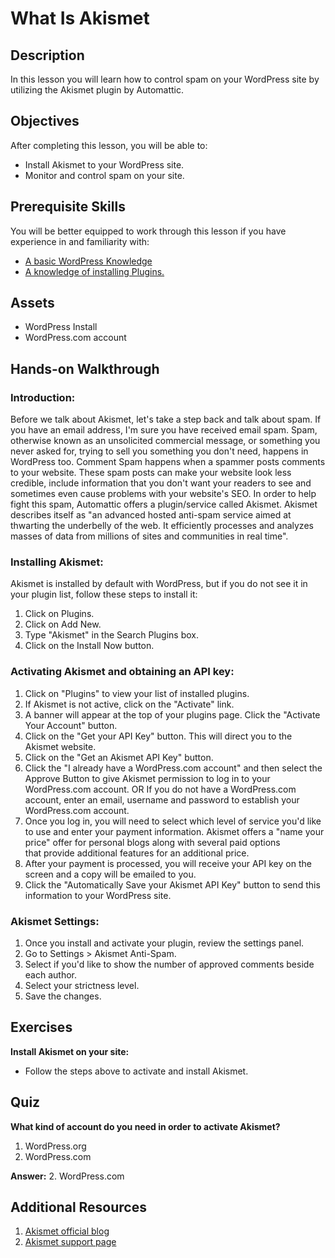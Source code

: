 # What Is Akismet

## Description

In this lesson you will learn how to control spam on your WordPress site by utilizing the Akismet plugin by Automattic.

## Objectives

After completing this lesson, you will be able to:

*   Install Akismet to your WordPress site.
*   Monitor and control spam on your site.

## Prerequisite Skills

You will be better equipped to work through this lesson if you have experience in and familiarity with:

*   [A basic WordPress Knowledge](https://make.wordpress.org/training/handbook/user-lessons/basic-wordpress-concepts/)
*   [A knowledge of installing Plugins.](https://make.wordpress.org/training/handbook/lesson-plans/user-lessons/choosing-and-installing-plugins/)

## Assets

*   WordPress Install
*   WordPress.com account

## Hands-on Walkthrough

### Introduction:

Before we talk about Akismet, let's take a step back and talk about spam. If you have an email address, I'm sure you have received email spam. Spam, otherwise known as an unsolicited commercial message, or something you never asked for, trying to sell you something you don't need, happens in WordPress too. Comment Spam happens when a spammer posts comments to your website. These spam posts can make your website look less credible, include information that you don't want your readers to see and sometimes even cause problems with your website's SEO. In order to help fight this spam, Automattic offers a plugin/service called Akismet. Akismet describes itself as "an advanced hosted anti-spam service aimed at thwarting the underbelly of the web. It efficiently processes and analyzes masses of data from millions of sites and communities in real time".

### Installing Akismet:

Akismet is installed by default with WordPress, but if you do not see it in your plugin list, follow these steps to install it:

1.  Click on Plugins.
2.  Click on Add New.
3.  Type "Akismet" in the Search Plugins box.
4.  Click on the Install Now button.

### Activating Akismet and obtaining an API key:

1.  Click on "Plugins" to view your list of installed plugins.
2.  If Akismet is not active, click on the "Activate" link.
3.  A banner will appear at the top of your plugins page. Click the "Activate Your Account" button.
4.  Click on the "Get your API Key" button. This will direct you to the Akismet website.
5.  Click on the "Get an Akismet API Key" button.
6.  Click the "I already have a WordPress.com account" and then select the Approve Button to give Akismet permission to log in to your WordPress.com account. OR If you do not have a WordPress.com account, enter an email, username and password to establish your WordPress.com account.
7.  Once you log in, you will need to select which level of service you'd like to use and enter your payment information. Akismet offers a "name your price" offer for personal blogs along with several paid options that provide additional features for an additional price.
8.  After your payment is processed, you will receive your API key on the screen and a copy will be emailed to you.
9.  Click the "Automatically Save your Akismet API Key" button to send this information to your WordPress site.

### Akismet Settings:

1.  Once you install and activate your plugin, review the settings panel.
2.  Go to Settings > Akismet Anti-Spam.
3.  Select if you'd like to show the number of approved comments beside each author.
4.  Select your strictness level.
5.  Save the changes.

## Exercises

**Install Akismet on your site:**

*   Follow the steps above to activate and install Akismet.

## Quiz

**What kind of account do you need in order to activate Akismet?**

1.  WordPress.org
2.  WordPress.com

**Answer:** 2\. WordPress.com

## Additional Resources

1.  [Akismet official blog](https://blog.akismet.com/)
2.  [Akismet support page](https://akismet.com/support/)
